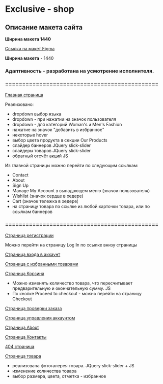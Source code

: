 # Exclusive - shop
## Описание макета сайта

**Ширина макета 1440**

[Ссылка на макет Figma](https://www.figma.com/file/CKU9jwQoE2ETZr7rrv4ObZ/Full-E-Commerce-Website-UI-UX-Design-(Community))

**Ширина макета** - 1440

### Адаптивность - разработана на усмотрение исполнителя.

### =============================================
[Главная страница](https://thomasweaverson.github.io/exclusive/)

Реализовано:
  - dropdown выбор языка
  - dropdown - при нажатии на значок пользователя
  - dropdown - для категорий Woman's и Men's Fashion
  - нажатие на значок "добавить в избранное"
  - некоторые hover
  - выбор цвета продукта в секции Our Products
  - слайдер баннеров JQuery slick-slider
  - слайдеры товаров JQuery slick-slider
  - обратный отсчёт акций JS

  Из главной страницы можно перейти по следующим ссылкам:
  - Contact
  - About
  - Sign Up
  - Manage My Account в выпадающем меню (значок пользователя)
  - Wishlist (значок сердце в хедере)
  - Cart (значок тележка в хедере) 
  - на страницу товара по ссылке из любой карточки товара, или по ссылкам баннеров
  
### =============================================
[Cтраница регистрации](https://thomasweaverson.github.io/exclusive/signup.html)

Можно перейти на страницу Log In по ссылке внизу страницы



[Cтраница входа в аккаунт](https://thomasweaverson.github.io/exclusive/login.html)

[Cтраница с избранными товарами](https://thomasweaverson.github.io/exclusive/wishlist.html)

[Страница Корзина](https://thomasweaverson.github.io/exclusive/cart.html)
- Можно изменять количество товара, что пересчитывает предварительную и окончательную сумму. JS
- По кнопке Proceed to checkout - можно перейти на страницу Checkout


[Страница проверки заказа](https://thomasweaverson.github.io/exclusive/checkout.html)


[Страница управления аккаунтом](https://thomasweaverson.github.io/exclusive/user-account.html)


[Страница About](https://thomasweaverson.github.io/exclusive/about.html)


[Страница Контакты](https://thomasweaverson.github.io/exclusive/contacts.html)


[404 страница](https://thomasweaverson.github.io/exclusive/404.html)


[Страница товара](https://thomasweaverson.github.io/exclusive/product0017.html)
- реализована фотогалерея товара. JQuery slick-slider + JS
- изменение количества товара
- выбор размера, цвета, отметка - избранное